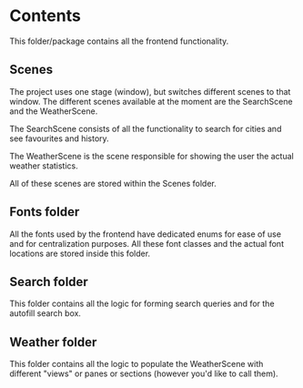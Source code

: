 # Contents

This folder/package contains all the frontend functionality.

## Scenes

The project uses one stage (window), but switches different scenes to that
window. The different scenes available at the moment are the SearchScene and
the WeatherScene.

The SearchScene consists of all the functionality to search for cities and see
favourites and history.

The WeatherScene is the scene responsible for showing the user the actual weather
statistics.

All of these scenes are stored within the Scenes folder.

## Fonts folder

All the fonts used by the frontend have dedicated enums for ease of use and for
centralization purposes. All these font classes and the actual font locations
are stored inside this folder.

## Search folder

This folder contains all the logic for forming search queries and for the autofill
search box.

## Weather folder

This folder contains all the logic to populate the WeatherScene with different
"views" or panes or sections (however you'd like to call them).